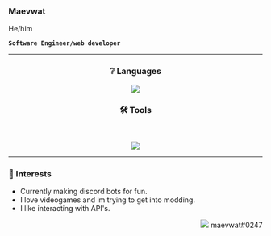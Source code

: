 <h3 color="purple">Maevwat</h3>
He/him

**`Software Engineer/web developer`**

---

<h3 align="center" >❔ Languages </h3>

<p align="center">
  <a href="https://skillicons.dev">
    <img src="https://skillicons.dev/icons?i=html,css,js,nodejs,bash,python,cs,cpp" />
  </a>
</p>

<h3 align="center">🛠️ Tools </h3>

<br>

<p align="center">
  <a href="https://skillicons.dev">
    <img src="https://skillicons.dev/icons?i=space,vscode,visualstudio,mongodb,unreal,unity,aws,linux," />
  </a>
</p>

---

### 🧩 Interests

- Currently making discord bots for fun.
- I love videogames and im trying to get into modding.
- I like interacting with API's.

<p align="right"><img src="https://skillicons.dev/icons?i=discord" /> maevwat#0247</p>
